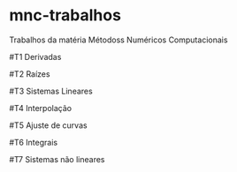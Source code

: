 # mnc-trabalhos
Trabalhos da matéria Métodoss Numéricos Computacionais

#T1
Derivadas

#T2
Raízes

#T3 
Sistemas Lineares

#T4
Interpolação

#T5
Ajuste de curvas

#T6
Integrais

#T7
Sistemas não lineares
